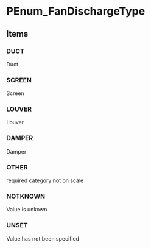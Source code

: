 # PEnum_FanDischargeType


<!-- end of short definition -->
## Items

### DUCT
Duct

### SCREEN
Screen

### LOUVER
Louver

### DAMPER
Damper

### OTHER
required category not on scale

### NOTKNOWN
Value is unkown

### UNSET
Value has not been specified
